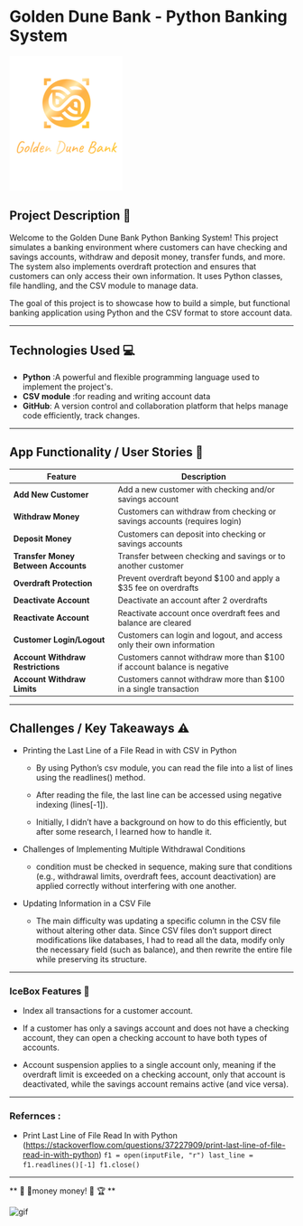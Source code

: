 # Golden Dune Bank - Python Banking System

![Golden Dune Bank](./Golden%20Dune%20Bank%20(3).png)


## Project Description 🏦

Welcome to the Golden Dune Bank Python Banking System! This project simulates a banking environment where customers can have checking and savings accounts, withdraw and deposit money, transfer funds, and more. The system also implements overdraft protection and ensures that customers can only access their own information. It uses Python classes, file handling, and the CSV module to manage data.

The goal of this project is to showcase how to build a simple, but functional banking application using Python and the CSV format to store account data.

---

## Technologies Used 💻 
- **Python** :A powerful and flexible programming language used to implement the project's.
- **CSV module** :for reading and writing account data
- **GitHub**: A version control and collaboration platform that helps manage code efficiently, track changes. 

---

## App Functionality / User Stories 🏦
| Feature                          | Description |
|-----------------------------------|-------------|
| **Add New Customer**              | Add a new customer with checking and/or savings account |
| **Withdraw Money**                | Customers can withdraw from checking or savings accounts (requires login) |
| **Deposit Money**                 | Customers can deposit into checking or savings accounts |
| **Transfer Money Between Accounts** | Transfer between checking and savings or to another customer |
| **Overdraft Protection**          | Prevent overdraft beyond $100 and apply a $35 fee on overdrafts |
| **Deactivate Account**            | Deactivate an account after 2 overdrafts |
| **Reactivate Account**            | Reactivate account once overdraft fees and balance are cleared |
| **Customer Login/Logout**         | Customers can login and logout, and access only their own information |
| **Account Withdraw Restrictions** | Customers cannot withdraw more than $100 if account balance is negative |
| **Account Withdraw Limits**       | Customers cannot withdraw more than $100 in a single transaction |


---

## Challenges / Key Takeaways ⚠️
- Printing the Last Line of a File Read in with CSV in Python 
  - By using Python’s csv module, you can read the file into a list of lines using the readlines() method. 
  - After reading the file, the last line can be accessed using negative indexing (lines[-1]). 

  - Initially, I didn’t have a background on how to do this efficiently, but after some research, I learned how to handle it.

- Challenges of Implementing Multiple Withdrawal Conditions
  - condition must be checked in sequence, making sure that conditions (e.g., withdrawal limits, overdraft fees, account deactivation) are applied correctly without interfering with one another.
- Updating Information in a CSV File

  - The main difficulty was updating a specific column in the CSV file without altering other data. Since CSV files don’t support direct modifications like databases, I had to read all the data, modify only the necessary field (such as balance), and then rewrite the entire file while preserving its structure.

---
### IceBox Features 🧊
- Index all transactions for a customer account.

- If a customer has only a savings account and does not have a checking account, they can open a checking account to have both types of accounts.

- Account suspension applies to a single account only, meaning if the overdraft limit is exceeded on a checking account, only that account is deactivated, while the savings account remains active (and vice versa).


---

### Refernces :
- Print Last Line of File Read In with Python 
(https://stackoverflow.com/questions/37227909/print-last-line-of-file-read-in-with-python)
`f1 = open(inputFile, "r")
last_line = f1.readlines()[-1]
f1.close()`


---
** 💃 💃money money! 💸 🏆 **

![gif](https://media.giphy.com/media/ADgfsbHcS62Jy/giphy.gif)